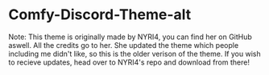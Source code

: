 # Comfy-Discord-Theme-alt
Note: This theme is originally made by NYRI4, you can find her on GitHub aswell. All the credits go to her. She updated the theme which people including me didn't like, so this is the older verison of the theme. If you wish to recieve updates, head over to NYRI4's repo and download from there!
